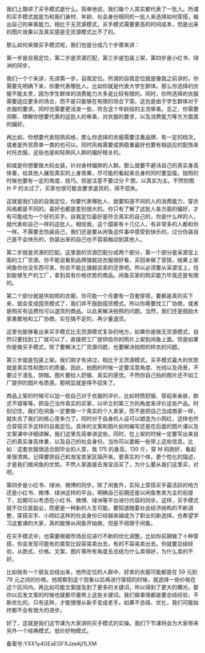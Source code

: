 我们上期讲了买手模式是什么。简单地说，我们每个人其实都代表了一批人。所谓的买手模式就是为和我们身材、年龄、社会身份相同的一批人来选择如何穿搭，输出自己的审美能力。相比于无货源模式，买手模式需要更高的时间成本，但是出来的图片效果以及真实感是无货源模式比不了的。

那么如何来做买手模式呢，我们也是分成几个步骤来讲：

第一步是自我定位，第二步是货源匹配，第三步是包装上架，第四步是小红书、绿洲的同步。

我们一个个来讲，先讲第一步，自我定位。所谓的自我定位就是像我之前讲的，你需要先明确下来，你要代表哪批人。比如你就是代表大学生群体。那么你选择的衣服不能太贵，因为学生群体的消费能力大多是比较有限的。同时，你所选择的衣服需要适应更多的场合，而不是只能够在有限的场合下穿。这也是由于学生群体对于衣服的要求。同时也需要更活泼一些，符合这个年龄段的主流审美。总之，你需要洞察、理解你想要代表的这批人的审美、对衣服的要求，以及消费能力等方方面面的偏好。

再比如，你想要代表轻熟风格，那么你选择的衣服需要注重品牌、有一定的档次，或者是外贸原单一类的也可以。同时风格需要成熟稳重最好也要有相适应的配饰来衬托衣服。这些也是和轻熟风人群的偏好相关的。

抑或是你想要做大码女装，针对身材偏胖的人群。那么就要不避讳自己的真实身高体重，给其他人展现真实的上身效果，尽可能的看起来合身的同时要显瘦。拍照的时候也要有一定的角度、技巧。但是注意不要过分 P 图，以真实为主。不然你图片 P 的太过了，买家也很可能会要求退货的，得不偿失。

这就是我们说的自我定位，你要代表哪批人，就要知道不同的人的消费能力，穿衣风格都是不同的。喜好也都是差别很大的。你只有了解了这批人各方面的偏好，才有可能成为一个好的买手。自我定位最好是符合真实的自己的，你是什么样的人，就代表和自己一样的这批人。相信我，这个国家有十几亿人，有非常多的人都和你一样。不需要去伪装自己，我们还是要从闲鱼这件事中感受到快乐的，过分伪装自己是不会快乐的，伪装出来的自己也不容易触动到其他人。

第二步就是货源的匹配。这里面的货源匹配分成两个部分，第一个部分是采源宝上面的工厂货源。你不能说看到品牌旗舰店衣服很好看，买回来做了穿搭，结果上架闲鱼你也没东西可卖，你总不能比旗舰店卖的还贵吧。所以必须要从采源宝上，找到能够生产的工厂，拿到具有价格优势的商品。闲鱼买家的购买能力毕竟还是有限的。

第二个部分就是供拍照的衣服，你可能一个月要有一百套穿搭，要都是真的买下来，就会变成囤货模式了，我们并不鼓励囤货模式。所以你需要找工厂协商，或者是购买有运费险可以退货的商品。以此来解决拍照的问题。当然，我们还是鼓励大家勇敢地和工厂协商，实在搞不定的，再少量退货。

这里也能够看出来买手模式比无货源模式复杂的地方。如果你是做无货源模式，自然只要找到工厂就可以了，直接把工厂提供给你的照片上架到闲鱼上面。但是如果你是做买手模式，除了要解决工厂货源问题，也要解决拍照的样衣的问题。

第三步就是包装上架。我们刚才有讲过，相比于无货源模式，买手模式最大的优势就是真实性和图片的质量。因此，拍图的时候一定要注意角度、光线以及场景，不要过于凌乱、阴暗。图片要给人舒服、真实的感觉。不然你自己拍的图片还不如工厂提供的图片有质感，那明显就是得不偿失了。

商品上架的时候可以加一些自己对于衣服的评价，比如材质舒服、穿起来亲肤，款式不错等等。把自己当作真实的买家，以中立的第三方的角度来评价这些产品。时刻记住，我们在闲鱼一定要做一个真实的个人卖家，而不是把自己当成商家一样，就失去了我们的核心竞争力了。同时对于自身的人设可以塑造为小网红，这样也符合穿搭买手这样的自我定位。具体的文案和图片如何编写还是在后面的图片课以及文案课中详细讲解，我们这里先简单讲这些。同时，在上架的时候一定要写出来自己的真实身高体重，以及自己的社会身份。当你可以委婉一些带上这些信息。比如：这套衣服很适合刚毕业的人穿，我 175 的身高，130 斤，穿 M 码刚好，看起来很清爽。记得要把自己和淘宝卖家区隔开来。更真实的个体，更个性化的描述，才是我们做闲鱼的优势。不然人家直接去淘宝店买了，为什么要从我们这里买，对吧。

第四步是小红书、绿洲、微博的同步。除了闲鱼外，实际上穿搭买手最活跃的地方还是小红书、微博、绿洲这样的平台。明确自己前期还是以闲鱼售卖为主的前提下，后期可以考虑在小红书、微博、绿洲等平台进行内容的同步。这样，买手模式就不仅仅是副业，而更是一种新的人生可能。要知道随着社会经济结构的不断调整，穿搭买手、小网红这样的社会身份已经越来越成为了职业的新选择。也希望学习这套课的大家，真的能够从闲鱼开始做，但是不局限于闲鱼。

在买手模式中，也需要根据市场反应进行不断的优化调整。比如你前期做了十种穿搭，你会发现可能有的类型比较容易卖出去，有的不容易卖出去。你就要总结经验，从款式、价格、文案、图片等所有角度去总结为什么卖得好，为什么卖的不好。

比如我有一个朋友总结出来，他所定位的人群中，好卖的衣服可能都是在 59 元到 79 元之间的价格，他观察到这个现象以后再进行穿搭的时候，就选择一些价格在这个区间内。再比如可能文案提及到了更多的关键词，所以得到了更大的曝光，那你以后发文案的时候也就都尽量带上这些关键词。我们做事情都是要总结经验，不断优化的。只有这样，才能慢慢从新手变成老手。如果不总结、优化，我们可能始终都不会有很大的进步。

好了，这就是我们这节课为大家讲的买手模式的实操。我们下节课将会为大家带来另外一个经典模式，低价好物模式。

备案号:YXX1y4OEaEGFXJzeAjI1LXM